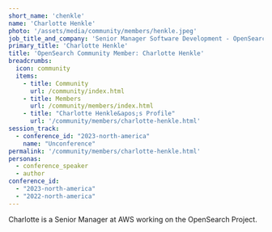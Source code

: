 ```yaml
---
short_name: 'chenkle'
name: 'Charlotte Henkle'
photo: '/assets/media/community/members/henkle.jpeg'
job_title_and_company: 'Senior Manager Software Development - OpenSearch Project'
primary_title: 'Charlotte Henkle'
title: 'OpenSearch Community Member: Charlotte Henkle'
breadcrumbs:
  icon: community
  items:
    - title: Community
      url: /community/index.html
    - title: Members
      url: /community/members/index.html
    - title: "Charlotte Henkle&apos;s Profile"
      url: '/community/members/charlotte-henkle.html'
session_track: 
  - conference_id: "2023-north-america"
    name: "Unconference"
permalink: '/community/members/charlotte-henkle.html'
personas:
  - conference_speaker
  - author
conference_id:
  - "2023-north-america"
  - "2022-north-america"
---
```


Charlotte is a Senior Manager at AWS working on the OpenSearch Project.
